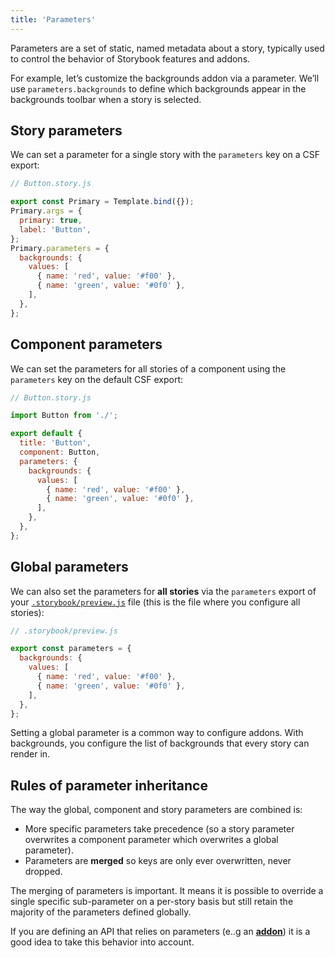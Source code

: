 ```yaml
---
title: 'Parameters'
---
```


Parameters are a set of static, named metadata about a story, typically used to control the behavior of Storybook features and addons.

For example, let’s customize the backgrounds addon via a parameter. We’ll use `parameters.backgrounds` to define which backgrounds appear in the backgrounds toolbar when a story is selected.

## Story parameters

We can set a parameter for a single story with the `parameters` key on a CSF export:

```js
// Button.story.js

export const Primary = Template.bind({});
Primary.args = {
  primary: true,
  label: 'Button',
};
Primary.parameters = {
  backgrounds: {
    values: [
      { name: 'red', value: '#f00' },
      { name: 'green', value: '#0f0' },
    ],
  },
};
```

## Component parameters

We can set the parameters for all stories of a component using the `parameters` key on the default CSF export:

```js
// Button.story.js

import Button from './';

export default {
  title: 'Button',
  component: Button,
  parameters: {
    backgrounds: {
      values: [
        { name: 'red', value: '#f00' },
        { name: 'green', value: '#0f0' },
      ],
    },
  },
};
```

## Global parameters

We can also set the parameters for **all stories** via the `parameters` export of your [`.storybook/preview.js`](../configure/overview.md#configure-story-rendering) file (this is the file where you configure all stories):

```js
// .storybook/preview.js

export const parameters = {
  backgrounds: {
    values: [
      { name: 'red', value: '#f00' },
      { name: 'green', value: '#0f0' },
    ],
  },
};
```

Setting a global parameter is a common way to configure addons. With backgrounds, you configure the list of backgrounds that every story can render in.

## Rules of parameter inheritance

The way the global, component and story parameters are combined is:

- More specific parameters take precedence (so a story parameter overwrites a component parameter which overwrites a global parameter).
- Parameters are **merged** so keys are only ever overwritten, never dropped.

The merging of parameters is important. It means it is possible to override a single specific sub-parameter on a per-story basis but still retain the majority of the parameters defined globally.

If you are defining an API that relies on parameters (e..g an [**addon**](../api/addons.md)) it is a good idea to take this behavior into account.
